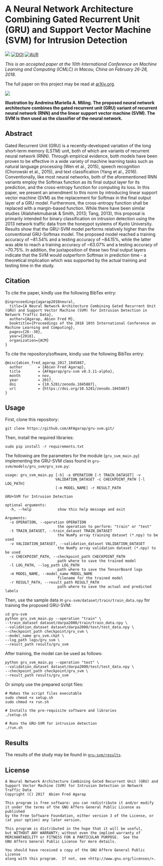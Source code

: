 A Neural Network Architecture Combining Gated Recurrent Unit (GRU) and Support Vector Machine (SVM) for Intrusion Detection
===

![](https://img.shields.io/badge/DOI-cs.NE%2F1709.03082-blue.svg)
[![DOI](https://zenodo.org/badge/DOI/10.5281/zenodo.1045887.svg)](https://doi.org/10.5281/zenodo.1045887)
[![AUR](https://img.shields.io/aur/license/yaourt.svg)]()

*This is an accepted paper at the 10th International Conference on Machine Learning and Computing (ICMLC) in Macau, China on February 26-28, 2018.*

The full paper on this project may be read at [arXiv.org](https://arxiv.org/abs/1709.03082).

![](figures/gru-svm.png)

**Illustration by Andreina Mariella A. Miling. The proposed neural network architecture combines the gated recurrent unit (GRU) variant of recurrent neural network (RNN) and the linear support vector machine (SVM). The SVM is then used as the classifier of the neural network.**

## Abstract
Gated Recurrent Unit (GRU) is a recently-developed variation of the long short-term memory (LSTM) unit, both of which
are variants of recurrent neural network (RNN). Through empirical evidence, both models have been proven to be effective
in a wide variety of machine learning tasks such as natural language processing (Wen et al., 2015), speech
recognition (Chorowski et al., 2015), and text classification (Yang et al., 2016). Conventionally, like most
neural networks, both of the aforementioned RNN variants employ the Softmax function as its final output layer for its
prediction, and the cross-entropy function for computing its loss. In this paper, we present an amendment to this norm
by introducing linear support vector machine (SVM) as the replacement for Softmax in the final output layer of a GRU
model. Furthermore, the cross-entropy function shall be replaced with a margin-based function. While there have been
similar studies (Alalshekmubarak & Smith, 2013; Tang, 2013), this proposal is primarily intended for binary
classification on intrusion detection using the 2013 network traffic data from the honeypot systems of Kyoto University.
Results show that the GRU-SVM model performs relatively higher than the conventional GRU-Softmax model. The proposed
model reached a training accuracy of ~81.54% and a testing accuracy of ~84.15%, while the latter was able to reach a
training accuracy of ~63.07% and a testing accuracy of ~70.75%. In addition, the juxtaposition of these two final output
layers indicate that the SVM would outperform Softmax in prediction time - a theoretical implication which was supported
by the actual training and testing time in the study.

## Citation

To cite the paper, kindly use the following BibTex entry:
```
@inproceedings{agarap2018neural,
  title={A Neural Network Architecture Combining Gated Recurrent Unit (GRU) and Support Vector Machine (SVM) for Intrusion Detection in Network Traffic Data},
  author={Agarap, Abien Fred M},
  booktitle={Proceedings of the 2018 10th International Conference on Machine Learning and Computing},
  pages={26--30},
  year={2018},
  organization={ACM}
}
```

To cite the repository/software, kindly use the following BibTex entry:
```
@misc{abien_fred_agarap_2017_1045887,
  author       = {Abien Fred Agarap},
  title        = {AFAgarap/gru-svm v0.3.11-alpha},
  month        = nov,
  year         = 2017,
  doi          = {10.5281/zenodo.1045887},
  url          = {https://doi.org/10.5281/zenodo.1045887}
}
```

## Usage

First, clone this repository:

```buildoutcfg
git clone https://github.com/AFAgarap/gru-svm.git/
```

Then, install the required libraries:

```buildoutcfg
sudo pip install -r requirements.txt
```

The following are the parameters for the module (`gru_svm_main.py`) implementing the GRU-SVM class found in `gru-svm/models/gru_svm/gru_svm.py`:

```buildoutcfg
usage: gru_svm_main.py [-h] -o OPERATION [-t TRAIN_DATASET] -v
                       VALIDATION_DATASET -c CHECKPOINT_PATH [-l LOG_PATH]
                       [-m MODEL_NAME] -r RESULT_PATH

GRU+SVM for Intrusion Detection

optional arguments:
  -h, --help            show this help message and exit

Arguments:
  -o OPERATION, --operation OPERATION
                        the operation to perform: "train" or "test"
  -t TRAIN_DATASET, --train_dataset TRAIN_DATASET
                        the NumPy array training dataset (*.npy) to be used
  -v VALIDATION_DATASET, --validation_dataset VALIDATION_DATASET
                        the NumPy array validation dataset (*.npy) to be used
  -c CHECKPOINT_PATH, --checkpoint_path CHECKPOINT_PATH
                        path where to save the trained model
  -l LOG_PATH, --log_path LOG_PATH
                        path where to save the TensorBoard logs
  -m MODEL_NAME, --model_name MODEL_NAME
                        filename for the trained model
  -r RESULT_PATH, --result_path RESULT_PATH
                        path where to save the actual and predicted labels
```

Then, use the sample data in `gru-svm/dataset/train/train_data.npy` for training the proposed GRU-SVM:

```buildoutcfg
cd gru-svm
python gru_svm_main.py --operation "train" \
--train_dataset dataset/darpa2000/train/train_data.npy \
--validation_dataset dataset/darpa2000/test/test_data.npy \
--checkpoint_path checkpoint/gru_svm \
--model_name gru_svm.ckpt \
--log_path logs/gru_svm \
--result_path results/gru_svm
```

After training, the model can be used as follows:

```buildoutcfg
python gru_svm_main.py --operation "test" \
--validation_dataset dataset/darpa2000/test/test_data.npy \
--checkpoint_path checkpoint/gru_svm \
--result_path results/gru_svm
```

Or simply use the prepared script files:

```buildoutcfg
# Makes the script files executable
sudo chmod +x setup.sh
sudo chmod +x run.sh

# Installs the pre-requisite software and libraries
./setup.sh

# Runs the GRU-SVM for intrusion detection
./run.sh
```

## Results

The results of the study may be found in [`gru-svm/results`](https://github.com/AFAgarap/gru-svm/tree/master/results).

## License

	A Neural Network Architecture Combining Gated Recurrent Unit (GRU) and
	Support Vector Machine (SVM) for Intrusion Detection in Network Traffic Data
	Copyright (C) 2017  Abien Fred Agarap

	This program is free software: you can redistribute it and/or modify
	it under the terms of the GNU Affero General Public License as published
	by the Free Software Foundation, either version 3 of the License, or
	(at your option) any later version.

	This program is distributed in the hope that it will be useful,
	but WITHOUT ANY WARRANTY; without even the implied warranty of
	MERCHANTABILITY or FITNESS FOR A PARTICULAR PURPOSE.  See the
	GNU Affero General Public License for more details.

	You should have received a copy of the GNU Affero General Public License
	along with this program.  If not, see <http://www.gnu.org/licenses/>.

